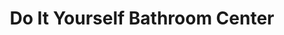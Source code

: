 ---
title: "Do It Yourself Bathroom Center"
url: /west-allis/do-it-yourself-bathroom-center/
shop: bathroom
---